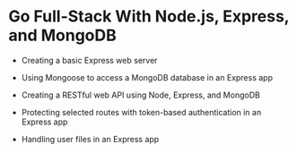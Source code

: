 # Go Full-Stack With Node.js, Express, and MongoDB

* Creating a basic Express web server

* Using Mongoose to access a MongoDB database in an Express app

* Creating a RESTful web API using Node, Express, and MongoDB

* Protecting selected routes with token-based authentication in an Express app

* Handling user files in an Express app